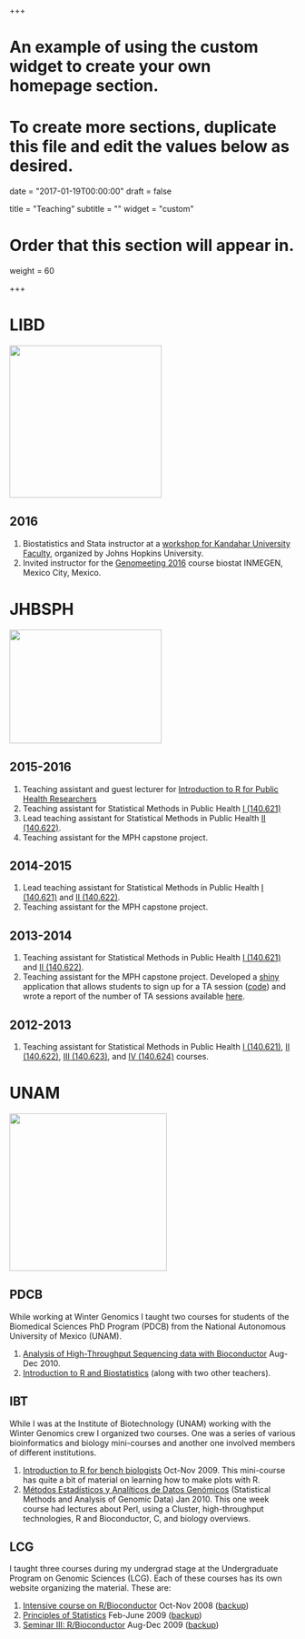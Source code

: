 +++
# An example of using the custom widget to create your own homepage section.
# To create more sections, duplicate this file and edit the values below as desired.

date = "2017-01-19T00:00:00"
draft = false

title = "Teaching"
subtitle = ""
widget = "custom"

# Order that this section will appear in.
weight = 60

+++

# LIBD


<img class="image alignleft" src="images/LIBD.jpg" width="268" alt="" />

## 2016

1. Biostatistics and Stata instructor at a [workshop for Kandahar University Faculty](http://lcolladotor.github.io/kandahar), organized by Johns Hopkins University. 
1. Invited instructor for the [Genomeeting 2016](http://www.genomeeting.com/) course biostat INMEGEN, Mexico City, Mexico.

# JHBSPH

<img class="image alignleft" src="images/hospital.jpg" width="268" height="200" alt="" />


## 2015-2016

1. Teaching assistant and guest lecturer for [Introduction to R for Public Health Researchers](http://www.aejaffe.com/summerR_2015/)
1. Teaching assistant for Statistical Methods in Public Health [I (140.621)](http://www.biostat.jhsph.edu/courses/bio621/index.html)
1. Lead teaching assistant for Statistical Methods in Public Health [II (140.622)](http://www.biostat.jhsph.edu/courses/bio622/index.html).
1. Teaching assistant for the MPH capstone project.

## 2014-2015

1. Lead teaching assistant for Statistical Methods in Public Health [I (140.621)](http://www.biostat.jhsph.edu/courses/bio621/index.html) and [II (140.622)](http://www.biostat.jhsph.edu/courses/bio622/index.html).
1. Teaching assistant for the MPH capstone project.

## 2013-2014

1. Teaching assistant for Statistical Methods in Public Health [I (140.621)](http://www.biostat.jhsph.edu/courses/bio621/index.html) and [II (140.622)](http://www.biostat.jhsph.edu/courses/bio622/index.html).
1. Teaching assistant for the MPH capstone project. Developed a [shiny](http://shiny.rstudio.com/) application that allows students to sign up for a TA session ([code](https://github.com/lcolladotor/MPHcapstoneTA)) and wrote a report of the number of TA sessions available [here](http://lcolladotor.github.io/mphtasessions/).

## 2012-2013

1. Teaching assistant for Statistical Methods in Public Health [I (140.621)](http://www.biostat.jhsph.edu/courses/bio621/index.html), [II (140.622)](http://www.biostat.jhsph.edu/courses/bio622/index.html), [III (140.623)](http://www.biostat.jhsph.edu/courses/bio623/index.html), and [IV (140.624)](http://www.biostat.jhsph.edu/courses/bio624/index.html) courses.

# UNAM

<img class="image alignleft" src="https://www.unam.mx/sites/default/files/images/boletines/negro_-290x277.jpg" width="277" alt="" />

## PDCB

While working at Winter Genomics I taught two courses for students of the Biomedical Sciences PhD Program (PDCB) from the National Autonomous University of Mexico (UNAM).

1. [Analysis of High-Throughput Sequencing data with Bioconductor](http://lcolladotor.github.io/courses/PDCB-HTS.html) Aug-Dec 2010.
1. [Introduction to R and Biostatistics](http://lcolladotor.github.io/courses/PDCB-Biostats.html) (along with two other teachers).

## IBT

While I was at the Institute of Biotechnology (UNAM) working with the Winter Genomics crew I organized two courses. One was a series of various bioinformatics and biology mini-courses and another one involved members of different institutions.

1. [Introduction to R for bench biologists](http://lcolladotor.github.io/courses/mIntroR.html) Oct-Nov 2009. This mini-course has quite a bit of material on learning how to make plots with R.
1. [Métodos Estadísticos y Analíticos de Datos Genómicos](http://lcolladotor.github.io/courses/MEyAdDG.html) (Statistical Methods and Analysis of Genomic Data) Jan 2010. This one week course had lectures about Perl, using a Cluster, high-throughput technologies, R and Bioconductor, C, and biology overviews.

## LCG

I taught three courses during my undergrad stage at the Undergraduate Program on Genomic Sciences (LCG). Each of these courses has its own website organizing the material. These are:

1. [Intensive course on R/Bioconductor](http://www.lcg.unam.mx/~lcollado/R/) Oct-Nov 2008 ([backup](http://lcolladotor.github.io/courses/Courses/R/))
1. [Principles of Statistics](http://www.lcg.unam.mx/~lcollado/E/) Feb-June 2009 ([backup](http://lcolladotor.github.io/courses/Courses/E/))
1. [Seminar III: R/Bioconductor](http://www.lcg.unam.mx/~lcollado/B/) Aug-Dec 2009 ([backup](http://lcolladotor.github.io/courses/Courses/B/))
